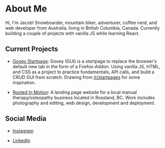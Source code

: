 # About Me

Hi, I'm Jacob! Snowboarder, mountain biker, adventurer, coffee nerd, and web developer from Australia, living in British Columbia, Canada. Currently building a couple of projects with vanilla JS while learning React.

## Current Projects

 - [Gooey Startpage](https://github.com/PullRequestTimeout/gooey-startpage): Gooey (GUI) is a startpage to replace the browser's default new tab in the form of a Firefox-Addon. Using vanilla JS, HTML, and CSS as a project to practice fundamentals, API calls, and build a CRUD GUI from scratch. Drawing from [/r/startpages](https://www.reddit.com/r/startpages/) for some inspiration.

 - [Rooted In Motion](https://github.com/PullRequestTimeout/rooted-in-motion): A landing page website for a local manual therapy/osteopathy business located in Rossland, BC. Work includes photography and editing, web design, development and deployment.

## Social Media

 - [Instagram](https://www.instagram.com/caffeinatejake)

 - [LinkedIn]()